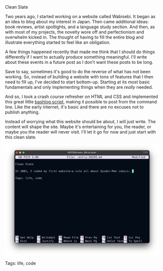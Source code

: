 Clean Slate

Two years ago, I started working on a website called Wabisebi. It began as an idea to blog about my interest in Japan. Then came additional ideas: book reviews, artist spotlights, and a language study section. And then, as with most of my projects, the novelty wore off and perfectionism and overwhelm kicked in. The thought of having to fill the entire blog and illustrate everything started to feel like an obligation.

A few things happened recently that made me think that I should do things differently if I want to actually produce something meaningful. I'll write about these events in a future post as I don't want these posts to be long.

Save to say, sometimes it's good to do the reverse of what has not been working. So, instead of building a website with tons of features that I then need to fill up, I've decided to start bottom-up. Starting at its most basic fundamentals and only implementing things when they are *really* needed.

And so, I took a crash course refresher on HTML and CSS and implemented this great little [bashlog script](https://github.com/cfenollosa/bashblog), making it possible to post from the command line. Like the early internet, it's basic and there are no excuses not to publish anything.

Instead of worrying what this website should be about, I will just write. The content will shape the site. Maybe it's entertaining for you, the reader, or maybe you the reader will never visit. I'll let it go for now and just start with this clean slate.

![cleanslate](./img/pico-markdown.png)

Tags: life, code
